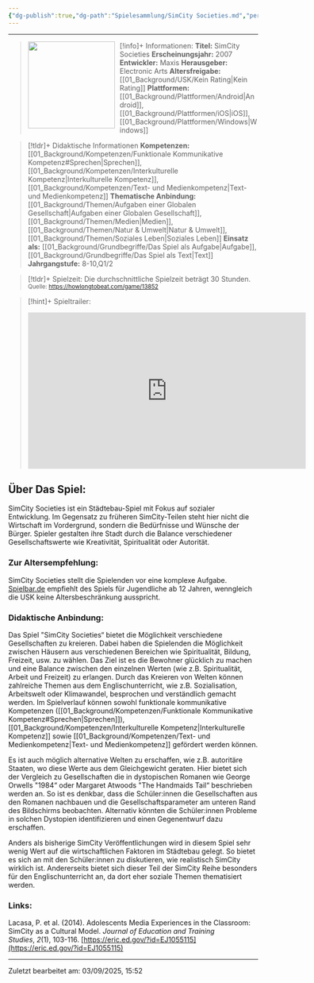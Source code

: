 ```yaml
---
{"dg-publish":true,"dg-path":"Spielesammlung/SimCity Societies.md","permalink":"/spielesammlung/sim-city-societies/","noteIcon":"1"}
---
```


---
>[!info]+ Informationen:
><img src="https://assetsio.gnwcdn.com/co1ufe.jpg?width=1200&height=1200&fit=bounds&quality=70&format=jpg&auto=webp" style="float:left;height:175px;padding-right:10px">**Titel:** SimCity Societies
>**Erscheinungsjahr:** 2007
>**Entwickler:** Maxis
>**Herausgeber:** Electronic Arts
>**Altersfreigabe:** [[01_Background/USK/Kein Rating\|Kein Rating]]
>**Plattformen:** [[01_Background/Plattformen/Android\|Android]],[[01_Background/Plattformen/iOS\|iOS]],[[01_Background/Plattformen/Windows\|Windows]]

>[!tldr]+ Didaktische Informationen
>**Kompetenzen:** [[01_Background/Kompetenzen/Funktionale Kommunikative Kompetenz#Sprechen\|Sprechen]],[[01_Background/Kompetenzen/Interkulturelle Kompetenz\|Interkulturelle Kompetenz]],[[01_Background/Kompetenzen/Text- und Medienkompetenz\|Text- und Medienkompetenz]]
>**Thematische Anbindung:** [[01_Background/Themen/Aufgaben einer Globalen Gesellschaft\|Aufgaben einer Globalen Gesellschaft]],[[01_Background/Themen/Medien\|Medien]],[[01_Background/Themen/Natur & Umwelt\|Natur & Umwelt]],[[01_Background/Themen/Soziales Leben\|Soziales Leben]]
>**Einsatz als:** [[01_Background/Grundbegriffe/Das Spiel als Aufgabe\|Aufgabe]],[[01_Background/Grundbegriffe/Das Spiel als Text\|Text]]
>**Jahrgangstufe:** 8-10,Q1/2

>[!tldr]+ Spielzeit: 
>Die durchschnittliche Spielzeit beträgt 30 Stunden.  
><sub>Quelle: https://howlongtobeat.com/game/13852</sub>

>[!hint]+ Spieltrailer:
><iframe width="560" height="315" src="https://www.youtube.com/embed/oPc04vppofo?si=-hymN7yqEgetc1iM" title="YouTube video player" frameborder="0" allow="accelerometer; autoplay; clipboard-write; encrypted-media; gyroscope; picture-in-picture; web-share" referrerpolicy="strict-origin-when-cross-origin" allowfullscreen></iframe>


## Über Das Spiel:
SimCity Societies ist ein Städtebau-Spiel mit Fokus auf sozialer Entwicklung. Im Gegensatz zu früheren SimCity-Teilen steht hier nicht die Wirtschaft im Vordergrund, sondern die Bedürfnisse und Wünsche der Bürger. Spieler gestalten ihre Stadt durch die Balance verschiedener Gesellschaftswerte wie Kreativität, Spiritualität oder Autorität.

### Zur Altersempfehlung:
SimCity Societies stellt die Spielenden vor eine komplexe Aufgabe. [Spielbar.de](https://www.spielbar.de/spiele/150703/a-normal-lost-phone) empfiehlt des Spiels für Jugendliche ab 12 Jahren, wenngleich die USK keine Altersbeschränkung ausspricht. 
### Didaktische Anbindung:
Das Spiel "SimCity Societies“ bietet die Möglichkeit verschiedene Gesellschaften zu kreieren. Dabei haben die Spielenden die Möglichkeit zwischen Häusern aus verschiedenen Bereichen wie Spiritualität, Bildung, Freizeit, usw. zu wählen.
Das Ziel ist es die Bewohner glücklich zu machen und eine Balance zwischen den einzelnen Werten (wie z.B. Spiritualität, Arbeit und Freizeit) zu erlangen. Durch das Kreieren von Welten können zahlreiche Themen aus dem Englischunterricht, wie z.B. Sozialisation, Arbeitswelt oder Klimawandel, besprochen und verständlich gemacht werden. Im Spielverlauf können sowohl funktionale kommunikative Kompetenzen ([[01_Background/Kompetenzen/Funktionale Kommunikative Kompetenz#Sprechen\|Sprechen]]), [[01_Background/Kompetenzen/Interkulturelle Kompetenz\|Interkulturelle Kompetenz]] sowie  [[01_Background/Kompetenzen/Text- und Medienkompetenz\|Text- und Medienkompetenz]] gefördert werden können.

Es ist auch möglich alternative Welten zu erschaffen, wie z.B. autoritäre Staaten, wo diese Werte aus dem Gleichgewicht geraten. Hier bietet sich der Vergleich zu Gesellschaften die in dystopischen Romanen wie George Orwells "1984“ oder Margaret Atwoods "The Handmaids Tail“ beschrieben werden an. So ist es denkbar, dass die Schüler:innen die Gesellschaften aus den Romanen nachbauen und die Gesellschaftsparameter am unteren Rand des Bildschirms beobachten. Alternativ könnten die Schüler:innen Probleme in solchen Dystopien identifizieren und einen Gegenentwurf dazu erschaffen.

Anders als bisherige SimCity Veröffentlichungen wird in diesem Spiel sehr wenig Wert auf die wirtschaftlichen Faktoren im Städtebau gelegt. So bietet es sich an mit den Schüler:innen zu diskutieren, wie realistisch SimCity wirklich ist. Andererseits bietet sich dieser Teil der SimCity Reihe besonders für den Englischunterricht an, da dort eher soziale Themen thematisiert werden.

### Links:
Lacasa, P. et al. (2014). Adolescents Media Experiences in the Classroom: SimCity as a Cultural Model. _Journal of Education and Training Studies_, _2_(1), 103-116. [https://eric.ed.gov/?id=EJ1055115](https://eric.ed.gov/?id=EJ1055115) 

---
Zuletzt bearbeitet am: 03/09/2025, 15:52